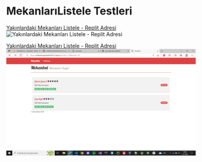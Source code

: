 # MekanlarıListele Testleri
[Yakınlardaki Mekanları Listele - Replit Adresi](https://mekanbul.gamzebck2513.repl.co/?enlem=37&boylam=35)
![Yakınlardaki Mekanları Listele - Replit Adresi](./Resimler/mekanlar.png)

[Yakınlardaki Mekanları Listele - Replit Adresi](https://mekanbul.gamzebck2513.repl.co/?enlem=37&boylam=35)
![Yakınlardaki Mekanları Listele - Replit Adresi](./Resimler/MekanListelee.png)
